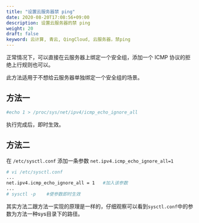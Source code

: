 ```yaml
---
title: "设置云服务器禁 ping"
date: 2020-08-20T17:08:56+09:00
description: 设置云服务器的禁 ping
weight: 20
draft: false
keyword: 云计算, 青云, QingCloud, 云服务器，禁ping
---
```


正常情况下，可以直接在云服务器上绑定一个安全组，添加一个 ICMP 协议的拒绝上行规则也可以。

此方法适用于不想给云服务器单独绑定一个安全组的场景。

## 方法一

```bash
#echo 1 > /proc/sys/net/ipv4/icmp_echo_ignore_all
```

执行完成后，即时生效。

## 方法二

在 ```/etc/sysctl.conf``` 添加一条参数 ```net.ipv4.icmp_echo_ignore_all=1``` 

```bash
# vi /etc/sysctl.conf
...
net.ipv4.icmp_echo_ignore_all = 1   #加入该参数
...
# sysctl -p    #使参数即时生效
```

其实方法二跟方法一实现的原理是一样的，仔细观察可以看到```sysctl.conf```中的参数为方法一种sys目录下的路径。
